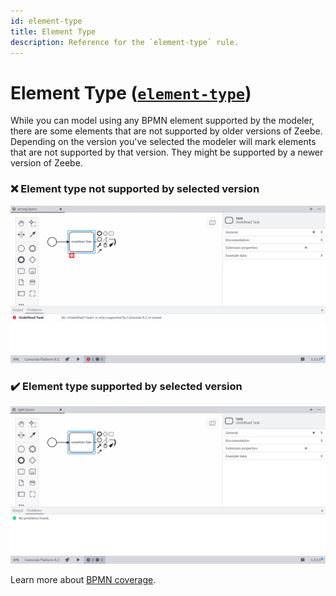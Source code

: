 ```yaml
---
id: element-type
title: Element Type
description: Reference for the `element-type` rule.
---
```


# Element Type ([`element-type`](https://github.com/camunda/bpmnlint-plugin-camunda-compat/tree/main/rules/camunda-cloud/element-type))

While you can model using any BPMN element supported by the modeler, there are some elements that are not supported by older versions of Zeebe. Depending on the version you've selected the modeler will mark elements that are not supported by that version. They might be supported by a newer version of Zeebe.

### ❌ Element type not supported by selected version

![Wrong](./img/element-type/wrong.png)

### ✔️ Element type supported by selected version

![Right](./img/element-type/right.png)

Learn more about [BPMN coverage](/docs/next/components/modeler/bpmn/bpmn-coverage/).
